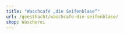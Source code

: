 ```yaml
---
title: "Waschcafé „die Seifenblase“"
url: /geesthacht/waschcafe-die-seifenblase/
shop: Wäscherei
---
```

